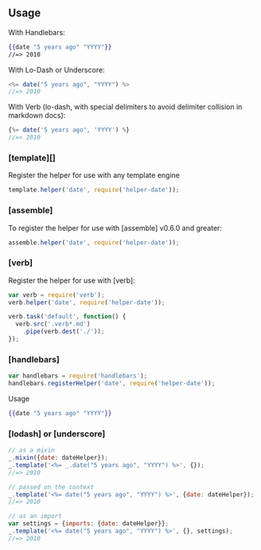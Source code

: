 ## Usage

With Handlebars:

```handlebars
{{date "5 years ago" "YYYY"}}
//=> 2010
```

With Lo-Dash or Underscore:

```js
<%= date("5 years ago", "YYYY") %>
//=> 2010
```

With Verb (lo-dash, with special delimiters to avoid delimiter collision in markdown docs):

```js
{%= date('5 years ago', 'YYYY') %}
//=> 2010
```

### [template][]

Register the helper for use with any template engine

```js
template.helper('date', require('helper-date'));
```

### [assemble]

To register the helper for use with [assemble] v0.6.0 and greater:

```js
assemble.helper('date', require('helper-date'));
```

### [verb]

Register the helper for use with [verb]:

```js
var verb = require('verb');
verb.helper('date', require('helper-date'));

verb.task('default', function() {
  verb.src('.verb*.md')
    .pipe(verb.dest('./'));
});
```

### [handlebars]

```js
var handlebars = require('handlebars');
handlebars.registerHelper('date', require('helper-date'));
```
Usage

```handlebars
{{date "5 years ago" "YYYY"}}
```

### [lodash] or [underscore]

```js
// as a mixin
_.mixin({date: dateHelper});
_.template('<%= _.date("5 years ago", "YYYY") %>', {});
//=> 2010

// passed on the context
_.template('<%= date("5 years ago", "YYYY") %>', {date: dateHelper});
//=> 2010

// as an import
var settings = {imports: {date: dateHelper}};
_.template('<%= date("5 years ago", "YYYY") %>', {}, settings);
//=> 2010
```
